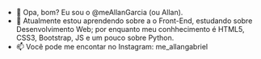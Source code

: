 - 👋 Opa, bom? Eu sou o @meAllanGarcia (ou Allan).
- 🌱 Atualmente estou aprendendo sobre a o Front-End, estudando sobre Desenvolvimento Web; por enquanto meu conhhecimento é HTML5, CSS3, Bootstrap, JS e um pouco sobre Python.
- 📫 Você pode me encontar no Instagram: me_allangabriel

<!---
meAllanGarcia/meAllanGarcia is a ✨ special ✨ repository because its `README.md` (this file) appears on your GitHub profile.
You can click the Preview link to take a look at your changes.
--->
